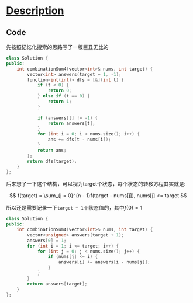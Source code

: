 # [Description](https://leetcode.cn/problems/combination-sum-iv/description/)

## Code

先按照记忆化搜索的思路写了一版巨丑无比的

```cpp
class Solution {
public:
    int combinationSum4(vector<int>& nums, int target) {
        vector<int> answers(target + 1, -1);
        function<int(int)> dfs = [&](int t) {
            if (t < 0) {
                return 0;
            } else if (t == 0) {
                return 1;
            }
            
            if (answers[t] != -1) {
                return answers[t];
            }
            for (int i = 0; i < nums.size(); i++) {
                ans += dfs(t - nums[i]);
            }
            return ans;
        };
        return dfs(target);
    }
};
```

后来想了一下这个结构，可以视为target个状态，每个状态的转移方程其实就是:

$$
f(target) = \sum_{j = 0}^{n - 1}f(target - nums[j]), nums[j] <= target
$$

所以还是需要记录一下`target + 1`个状态值的，其中$f(0) = 1$

```cpp
class Solution {
public:
    int combinationSum4(vector<int>& nums, int target) {
        vector<unsigned> answers(target + 1);
        answers[0] = 1;
        for (int i = 1; i <= target; i++) {
            for (int j = 0; j < nums.size(); j++) {
                if (nums[j] <= i) {
                    answers[i] += answers[i - nums[j]];
                }
            }
        }
        return answers[target];
    }
};
```
